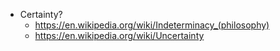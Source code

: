 - Certainty?
    - https://en.wikipedia.org/wiki/Indeterminacy_(philosophy)
    - https://en.wikipedia.org/wiki/Uncertainty
